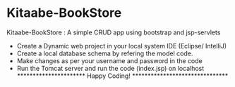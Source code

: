 # Kitaabe-BookStore
Kitaabe-BookStore : A simple CRUD app using bootstrap and jsp-servlets 

* Create a Dynamic web project in your local system IDE (Eclipse/ IntelliJ)
* Create a local database schema by refering the model code.
* Make changes as per your username and password in the code
* Run the Tomcat server and run the code (index.jsp) on localhost
********************** Happy Coding! *******************************
